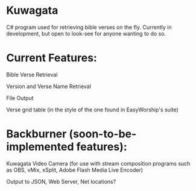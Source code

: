 # Kuwagata
C# program used for retrieving bible verses on the fly. Currently in development, but open to look-see for anyone wanting to do so.

# Current Features:

Bible Verse Retrieval

Version and Verse Name Retrieval

File Output

Verse grid table (in the style of the one found in EasyWorship's suite)

# Backburner (soon-to-be-implemented features):

Kuwagata Video Camera (for use with stream composition programs such as OBS, vMix, xSplit, Adobe Flash Media Live Encoder)

Output to JSON, Web Server, Net locations?
